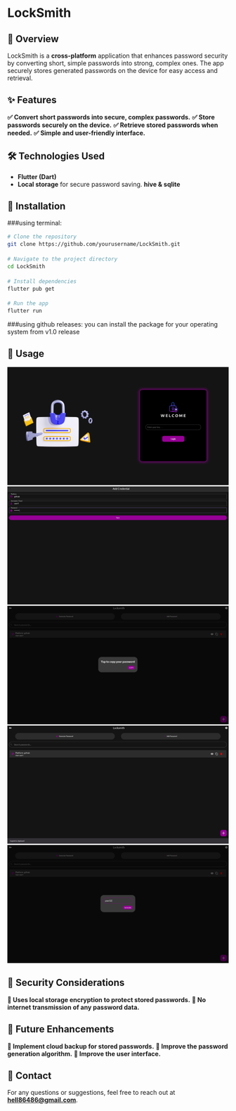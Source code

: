 # LockSmith

## 📌 Overview
LockSmith is a **cross-platform** application that enhances password security by converting short, simple passwords into strong, complex ones. The app securely stores generated passwords on the device for easy access and retrieval.

## ✨ Features
**✅ Convert short passwords into secure, complex passwords.**
**✅ Store passwords securely on the device.**
**✅ Retrieve stored passwords when needed.**
**✅ Simple and user-friendly interface.**

## 🛠️ Technologies Used
- **Flutter (Dart)**
- **Local storage** for secure password saving. **hive & sqlite**

## 🚀 Installation
###using terminal:
```bash
# Clone the repository
git clone https://github.com/yourusername/LockSmith.git

# Navigate to the project directory
cd LockSmith

# Install dependencies
flutter pub get

# Run the app
flutter run
```
###using github releases:
you can install the package for your operating system from v1.0 release 

## 📖 Usage
![**1️⃣ Set a key that you will use to access to all you saved passwords.**](./assets/1.png)
![**2️⃣ Add a password by pressing the add password button or the + button.**](./assets/2.png)
![**3️⃣ set all the informations for that password(Platform/username).**](./assets/3.png)
![**4️⃣ Click copy to get the secure password or click generate password, put your short password and you'll get the secure one.**](./assets/4.png)
![**5️⃣Retrieve stored passwords when needed.**](./assets/5.png)


## 🔐 Security Considerations
**🔹 Uses **local storage encryption** to protect stored passwords.**
**🔹 **No internet transmission** of any password data.**

## 🔮 Future Enhancements
**🚧 Implement **cloud backup** for stored passwords.**
**🚧 Improve the **password generation algorithm**.**
**🚧 Improve the **user interface**.**

## 📩 Contact
For any questions or suggestions, feel free to reach out at **hell86486@gmail.com**.
